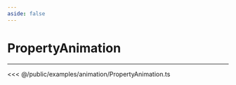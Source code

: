```yaml
---
aside: false
---
```


# PropertyAnimation
---
<Demo src="/examples/animation/PropertyAnimation.ts" :code="false" :height="700"></Demo>

<<< @/public/examples/animation/PropertyAnimation.ts